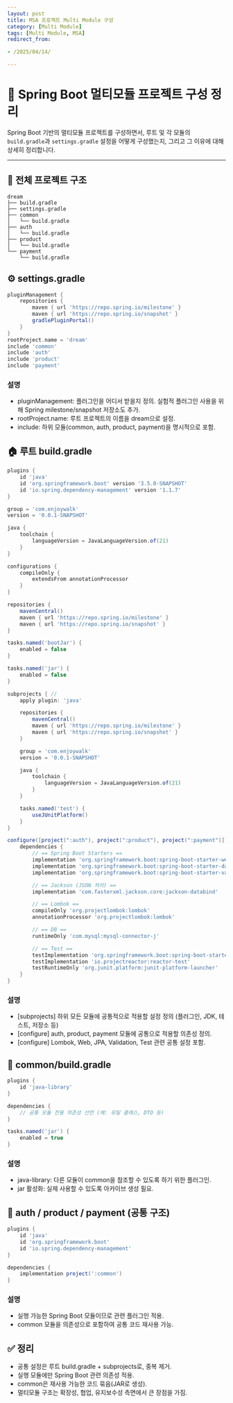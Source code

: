 ```yaml
---
layout: post
title: MSA 프로젝트 Multi Module 구성
category: [Multi Module]
tags: [Multi Module, MSA]
redirect_from:

- /2025/04/14/

---
```

# 🧱 Spring Boot 멀티모듈 프로젝트 구성 정리

Spring Boot 기반의 멀티모듈 프로젝트를 구성하면서, 루트 및 각 모듈의 `build.gradle`과 `settings.gradle` 설정을 어떻게 구성했는지, 그리고 그 이유에 대해 상세히 정리합니다.

---

## 📂 전체 프로젝트 구조

```plaintext
dream
├── build.gradle
├── settings.gradle
├── common
│   └── build.gradle
├── auth
│   └── build.gradle
├── product
│   └── build.gradle
└── payment
    └── build.gradle
```

## ⚙️ settings.gradle
```groovy
pluginManagement {
    repositories {
        maven { url 'https://repo.spring.io/milestone' }
        maven { url 'https://repo.spring.io/snapshot' }
        gradlePluginPortal()
    }
}
rootProject.name = 'dream'
include 'common'
include 'auth'
include 'product'
include 'payment'
```
### 설명   
- pluginManagement: 플러그인을 어디서 받을지 정의. 실험적 플러그인 사용을 위해 Spring milestone/snapshot 저장소도 추가.
- rootProject.name: 루트 프로젝트의 이름을 dream으로 설정.
- include: 하위 모듈(common, auth, product, payment)을 명시적으로 포함.

## 🏠 루트 build.gradle
```groovy
plugins {
    id 'java'
    id 'org.springframework.boot' version '3.5.0-SNAPSHOT'
    id 'io.spring.dependency-management' version '1.1.7'
}

group = 'com.enjoywalk'
version = '0.0.1-SNAPSHOT'

java {
    toolchain {
        languageVersion = JavaLanguageVersion.of(21)
    }
}

configurations {
    compileOnly {
        extendsFrom annotationProcessor
    }
}

repositories {
    mavenCentral()
    maven { url 'https://repo.spring.io/milestone' }
    maven { url 'https://repo.spring.io/snapshot' }
}

tasks.named('bootJar') {
    enabled = false
}

tasks.named('jar') {
    enabled = false
}

subprojects { // 
    apply plugin: 'java'

    repositories {
        mavenCentral()
        maven { url 'https://repo.spring.io/milestone' }
        maven { url 'https://repo.spring.io/snapshot' }
    }

    group = 'com.enjoywalk'
    version = '0.0.1-SNAPSHOT'

    java {
        toolchain {
            languageVersion = JavaLanguageVersion.of(21)
        }
    }

    tasks.named('test') {
        useJUnitPlatform()
    }
}

configure([project(":auth"), project(":product"), project(":payment")]) {
    dependencies {
        // == Spring Boot Starters ==
        implementation 'org.springframework.boot:spring-boot-starter-web'
        implementation 'org.springframework.boot:spring-boot-starter-data-jpa'
        implementation 'org.springframework.boot:spring-boot-starter-validation'

        // == Jackson (JSON 처리) ==
        implementation 'com.fasterxml.jackson.core:jackson-databind'

        // == Lombok ==
        compileOnly 'org.projectlombok:lombok'
        annotationProcessor 'org.projectlombok:lombok'

        // == DB ==
        runtimeOnly 'com.mysql:mysql-connector-j'

        // == Test ==
        testImplementation 'org.springframework.boot:spring-boot-starter-test'
        testImplementation 'io.projectreactor:reactor-test'
        testRuntimeOnly 'org.junit.platform:junit-platform-launcher'
    }
}
```
### 설명
- [subprojects] 하위 모든 모듈에 공통적으로 적용할 설정 정의 (플러그인, JDK, 테스트, 저장소 등)
- [configure] auth, product, payment 모듈에 공통으로 적용할 의존성 정의.
- [configure] Lombok, Web, JPA, Validation, Test 관련 공통 설정 포함.

## 📁 common/build.gradle
```groovy
plugins {
    id 'java-library'
}

dependencies {
    // 공통 모듈 전용 의존성 선언 (예: 유틸 클래스, DTO 등)
}

tasks.named('jar') {
    enabled = true
}
```
### 설명
- java-library: 다른 모듈이 common을 참조할 수 있도록 하기 위한 플러그인.
- jar 활성화: 실제 사용할 수 있도록 아카이브 생성 필요.


## 📁 auth / product / payment (공통 구조)
```groovy
plugins {
    id 'java'
    id 'org.springframework.boot'
    id 'io.spring.dependency-management'
}

dependencies {
    implementation project(':common')
}
```
### 설명
- 실행 가능한 Spring Boot 모듈이므로 관련 플러그인 적용.
- common 모듈을 의존성으로 포함하여 공통 코드 재사용 가능.

## ✅ 정리
- 공통 설정은 루트 build.gradle + subprojects로, 중복 제거.
- 실행 모듈에만 Spring Boot 관련 의존성 적용.
- common은 재사용 가능한 코드 묶음(JAR로 생성).
- 멀티모듈 구조는 확장성, 협업, 유지보수성 측면에서 큰 장점을 가짐.

